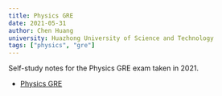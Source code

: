 ```yaml
---
title: Physics GRE
date: 2021-05-31
author: Chen Huang
university: Huazhong University of Science and Technology
tags: ["physics", "gre"]
---
```


Self-study notes for the Physics GRE exam taken in 2021.

- [Physics GRE](physics-gre/pdf/physics-gre.pdf)
